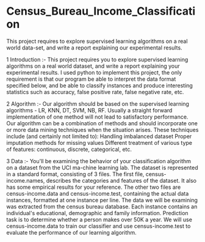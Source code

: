 # Census_Bureau_Income_Classification
This project requires to explore supervised learning algorithms on a real world data-set, and write a report explaining our experimental results.

1 Introduction :-
This project requires you to explore supervised learning algorithms on a real world dataset, and write a report explaining your experimental results. I used python to implement this project, the only requirement is that our program be able to interpret the data format specified below, and be able to classify instances and produce interesting statistics such as accuracy, false positive rate,
false negative rate, etc.

2 Algorithm :-
Our algorithm should be based on the supervised learning algorithms - LR, KNN, DT, SVM, NB, RF. Usually a straight forward implementation of one method will not lead to satisfactory performance. Our algorithm can be a combination of methods and should incorporate one or more
data mining techniques when the situation arises. These techniques include (and certainly not limited to):
Handling imbalanced dataset
Proper imputation methods for missing values
Different treatment of various type of features: continuous, discrete, categorical, etc.

3 Data :-
You'll be examining the behavior of your classification algorithm on a dataset from the UCI ma-chine learning lab. The dataset is represented in a standard format, consisting of 3 files. The first file, census-income.names, describes the categories and features of the dataset. It also has some empirical results for your reference. The other two files are census-income.data and census-income.test, containing the actual data instances, formatted at one instance per line. 
The data we will be examining was extracted from the census bureau database. Each instance contains an individual's educational, demographic and family information. Prediction task is to determine whether a person makes over 50K a year. We will use census-income.data to train our classifier and use census-income.test to evaluate the performance of our learning algorithm.
